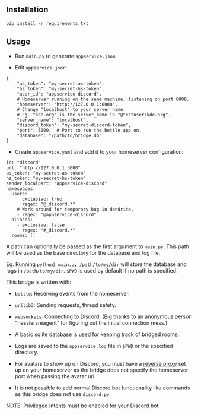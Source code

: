 ## Installation

`pip install -r requirements.txt`

## Usage

* Run `main.py` to generate `appservice.json`

* Edit `appservice.json`:

```
{
    "as_token": "my-secret-as-token",
    "hs_token": "my-secret-hs-token",
    "user_id": "appservice-discord",
    # Homeserver running on the same machine, listening on port 8008.
    "homeserver": "http://127.0.0.1:8008",
    # Change "localhost" to your server_name.
    # Eg. "kde.org" is the server_name in "@testuser:kde.org".
    "server_name": "localhost",
    "discord_token": "my-secret-discord-token",
    "port": 5000,  # Port to run the bottle app on.
    "database": "/path/to/bridge.db"
}
```

* Create `appservice.yaml` and add it to your homeserver configuration:

```
id: "discord"
url: "http://127.0.0.1:5000"
as_token: "my-secret-as-token"
hs_token: "my-secret-hs-token"
sender_localpart: "appservice-discord"
namespaces:
  users:
    - exclusive: true
      regex: "@_discord.*"
    # Work around for temporary bug in dendrite.
    - regex: "@appservice-discord"
  aliases:
    - exclusive: false
      regex: "#_discord.*"
  rooms: []
```

A path can optionally be passed as the first argument to `main.py`. This path will be used as the base directory for the database and log file.

Eg. Running `python3 main.py /path/to/my/dir` will store the database and logs in `/path/to/my/dir`.
`$PWD` is used by default if no path is specified.

This bridge is written with:
* `bottle`: Receiving events from the homeserver.
* `urllib3`: Sending requests, thread safety.
* `websockets`: Connecting to Discord. (Big thanks to an anonymous person "nesslersreagent" for figuring out the initial connection mess.)

* A basic sqlite database is used for keeping track of bridged rooms.

* Logs are saved to the `appservice.log` file in `$PWD` or the specified directory.

* For avatars to show up on Discord, you must have a [reverse proxy](https://github.com/matrix-org/dendrite/blob/master/docs/nginx/monolith-sample.conf) set up on your homeserver as the bridge does not specify the homeserver port when passing the avatar url.

* It is not possible to add normal Discord bot functionality like commands as this bridge does not use `discord.py`.

NOTE: [Privileged Intents](https://discordpy.readthedocs.io/en/latest/intents.html#privileged-intents) must be enabled for your Discord bot.
